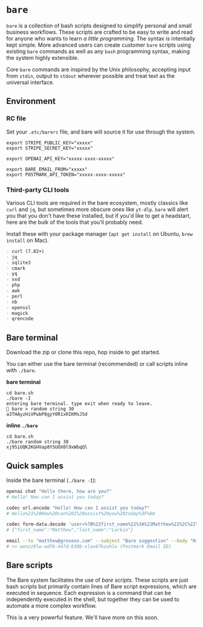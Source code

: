 # `bare`

`bare` is a collection of bash scripts designed to simplify personal and small business workflows. These scripts are crafted to be easy to write and read for anyone who wants to learn *a little programming*. The syntax is intentially kept simple. More advanced users can create customer `bare` scripts using existing `bare` commands as well as any `bash` programming syntax, making the system highly extensible.

Core `bare` commands are inspired by the Unix philosophy, accepting input from `stdin`, output to `stdout` wherever possible and treat text as the universal interface.

## Environment

### RC file
Set your `.etc/barerc` file, and bare will source it for use through the system.

```env
export STRIPE_PUBLIC_KEY="xxxxx"
export STRIPE_SECRET_KEY="xxxxx"

export OPENAI_API_KEY="xxxxx-xxxx-xxxxx"

export BARE_EMAIL_FROM="xxxxx"
export POSTMARK_API_TOKEN="xxxxx-xxxx-xxxxx"
```

### Third-party CLI tools

Various CLI tools are required in the bare ecosystem, mostly classics like `curl` and `jq`, but sometimes more obscure ones like `yt-dlp`. `bare` will alert you that you don't have these installed, but if you'd like to get a headstart, here are the bulk of the tools that you'll probably need.

Install these with your package manager (`apt get install` on Ubuntu, `brew install` on Mac).

```md
- curl (7.82+)
- jq
- sqlite3
- cmark
- yq
- xxd
- php
- awk
- perl
- nb
- openssl
- magick
- qrencode
```

## Bare terminal

Download the zip or clone this repo, hop inside to get started.

You can either use the bare terminal (recommended) or call scripts inline with `./bare`.

**bare terminal**
```console
cd bare.sh
./bare -I
entering bare terminal. type exit when ready to leave.
🐻 bare > random string 30
a3THAyzHiVPwbP8gyY0R1xRIKMsJ5d
```

**inline `./bare`**
```console
cd bare.sh
./bare random string 30
xj95iUQK2KGHVap8YSUOX0l9xWbqQl
```

## Quick samples

Inside the bare terminal (`./bare -I`):

```bash
openai chat "Hello there, how are you?"
# Hello! How can I assist you today?

codec url.encode "Hello! How can I assist you today?"
# Hello%21%20How%20can%20I%20assist%20you%20today%3F%0A

codec form-data.decode 'user=%7B%22first_name%22%3A%22Matthew%22%2C%22last_name%22%3A%22Larkin%22%7D'
# {"first_name":"Matthew","last_name":"Larkin"}

email --to "matthew@groveos.com" --subject "Bare suggestion" --body "Hi there, I have an idea for bare!"
# >> wwnzz9lw-adf6-447d-b30b-slax67kzuhlo (Postmark Email ID)
```

## Bare scripts

The Bare system facilitates the use of *bare scripts*. These scripts are just bash scripts but primarily contain lines of Bare script expressions, which are executed in sequence. Each expression is a command that can be independently executed in the shell, but together they can be used to automate a more complex workflow.

This is a very powerful feature. We'll have more on this soon.